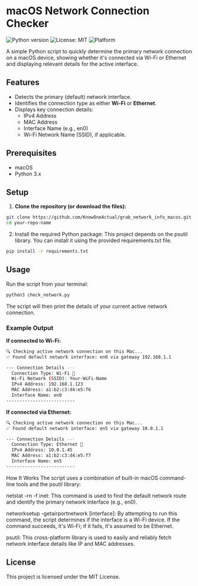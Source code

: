 
# macOS Network Connection Checker

![Python version](https://img.shields.io/badge/python-3.x-blue.svg)
![License: MIT](https://img.shields.io/badge/License-MIT-yellow.svg)
![Platform](https://img.shields.io/badge/platform-macOS-lightgrey.svg)

A simple Python script to quickly determine the primary network connection on a macOS device, showing whether it's connected via Wi-Fi or Ethernet and displaying relevant details for the active interface.


## Features



* Detects the primary (default) network interface.
* Identifies the connection type as either **Wi-Fi** or **Ethernet**.
* Displays key connection details:
    * IPv4 Address
    * MAC Address
    * Interface Name (e.g., en0)
    * Wi-Fi Network Name (SSID), if applicable.


## Prerequisites
* macOS
* Python 3.x


## Setup

1. **Clone the repository (or download the files):** 
```bash
git clone https://github.com/KnowOneActual/grab_network_info_macos.git
cd your-repo-name
```

2. Install the required Python package: 
This project depends on the psutil library. You can install it using the provided requirements.txt file. 

```bash
pip install -r requirements.txt
```



## Usage

Run the script from your terminal:

```bash
python3 check_network.py 

```


The script will then print the details of your current active network connection.


### Example Output

**If connected to Wi-Fi:**

```bash
🔍 Checking active network connection on this Mac...
✅ Found default network interface: en0 via gateway 192.168.1.1

--- Connection Details ---
  Connection Type: Wi-Fi 📶
  Wi-Fi Network (SSID): Your-WiFi-Name
  IPv4 Address: 192.168.1.123
  MAC Address: a1:b2:c3:d4:e5:f6
  Interface Name: en0
--------------------------

```

**If connected via Ethernet:**
```bash
🔍 Checking active network connection on this Mac...
✅ Found default network interface: en5 via gateway 10.0.1.1

--- Connection Details ---
  Connection Type: Ethernet 📶
  IPv4 Address: 10.0.1.45
  MAC Address: a1:b2:c3:d4:e5:f7
  Interface Name: en5
--------------------------


```

How It Works
The script uses a combination of built-in macOS command-line tools and the psutil library:

netstat -rn -f inet: This command is used to find the default network route and identify the primary network interface (e.g., en0).

networksetup -getairportnetwork [interface]: By attempting to run this command, the script determines if the interface is a Wi-Fi device. If the command succeeds, it's Wi-Fi; if it fails, it's assumed to be Ethernet.

psutil: This cross-platform library is used to easily and reliably fetch network interface details like IP and MAC addresses.


## License

This project is licensed under the MIT License.
